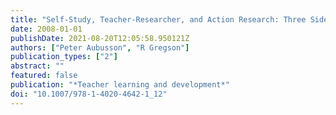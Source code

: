 ```yaml
---
title: "Self-Study, Teacher-Researcher, and Action Research: Three Sides of a Coin?"
date: 2008-01-01
publishDate: 2021-08-20T12:05:58.950121Z
authors: ["Peter Aubusson", "R Gregson"]
publication_types: ["2"]
abstract: ""
featured: false
publication: "*Teacher learning and development*"
doi: "10.1007/978-1-4020-4642-1_12"
---
```


